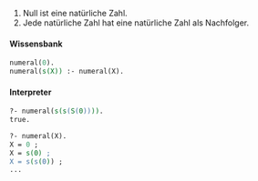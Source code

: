 1. Null ist eine natürliche Zahl.
2. Jede natürliche Zahl hat eine natürliche Zahl als Nachfolger.

#### Wissensbank
```pl
numeral(0).
numeral(s(X)) :- numeral(X).
```

#### Interpreter
```pl
?- numeral(s(s(S(0)))).
true.

?- numeral(X).
X = 0 ;
X = s(0) ;
X = s(s(0)) ;
...
```